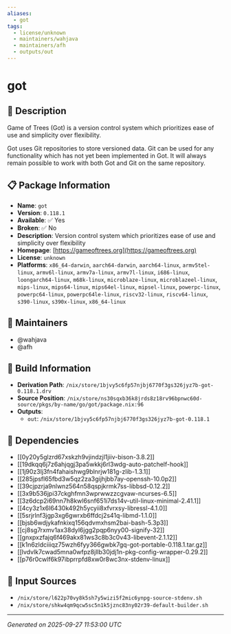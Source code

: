 ```yaml
---
aliases:
  - got
tags:
  - license/unknown
  - maintainers/wahjava
  - maintainers/afh
  - outputs/out
---
```


# got

## 📝 Description

Game of Trees (Got) is a version control system which prioritizes
ease of use and simplicity over flexibility.

Got uses Git repositories to store versioned data. Git can be used
for any functionality which has not yet been implemented in
Got. It will always remain possible to work with both Got and Git
on the same repository.


## 📋 Package Information

- **Name**: `got`
- **Version**: `0.118.1`
- **Available**: ✅ Yes
- **Broken**: ✅ No
- **Description**: Version control system which prioritizes ease of use and simplicity over flexibility
- **Homepage**: [https://gameoftrees.org](https://gameoftrees.org)
- **License**: `unknown`
- **Platforms**: `x86_64-darwin`, `aarch64-darwin`, `aarch64-linux`, `armv5tel-linux`, `armv6l-linux`, `armv7a-linux`, `armv7l-linux`, `i686-linux`, `loongarch64-linux`, `m68k-linux`, `microblaze-linux`, `microblazeel-linux`, `mips-linux`, `mips64-linux`, `mips64el-linux`, `mipsel-linux`, `powerpc-linux`, `powerpc64-linux`, `powerpc64le-linux`, `riscv32-linux`, `riscv64-linux`, `s390-linux`, `s390x-linux`, `x86_64-linux`
## 👥 Maintainers

- @wahjava
- @afh


## 🔧 Build Information

- **Derivation Path**: `/nix/store/1bjvy5c6fp57njbj6770f3gs326jyz7b-got-0.118.1.drv`
- **Source Position**: `/nix/store/ns30sqxb36k8jrds8z18rv96bpnwc60d-source/pkgs/by-name/go/got/package.nix:96`
- **Outputs**:
  - `out`:  `/nix/store/1bjvy5c6fp57njbj6770f3gs326jyz7b-got-0.118.1`

## 🔗 Dependencies

- [[0y20y5glzrd67xskzh9vjindzjl1jiiv-bison-3.8.2]]
- [[19dkqq6j7z6ahjqgj3pa5wkkj6rl3wdg-auto-patchelf-hook]]
- [[1j90z3lj3fn4fahaishwg9blnrjw181g-zlib-1.3.1]]
- [[285jpsfl65fbd3w5qz2za3gijhjbb7ay-openssh-10.0p2]]
- [[39cjpzrja9nlwnz564n58qspjkrmk7ss-libbsd-0.12.2]]
- [[3x9b536jpi37ckghfmn3wprwwzzcgvaw-ncurses-6.5]]
- [[3z6dcp2i69nn7h8kwl6snf651i7ds14v-util-linux-minimal-2.41.1]]
- [[4cy3z1x6l6430k492h5ycyii8xfvrxsy-libressl-4.1.0]]
- [[5srjrlnf3jgp3xg6gwrxb6ffdcj2s41q-libmd-1.1.0]]
- [[bjsb6wdjykafnkixq156qdvmxhsm2bai-bash-5.3p3]]
- [[cj8sg7rxmv1ax38dyl6jgg2pqp6nyy00-signify-32]]
- [[gnxpxzfajq6f469akx81ws3c8b3c0v43-libevent-2.1.12]]
- [[k1n6zldciiiqz75wzh6fyy366gwbk7gq-got-portable-0.118.1.tar.gz]]
- [[lvdvlk7cwad5mna0wfpz8jllb30jdj1n-pkg-config-wrapper-0.29.2]]
- [[p76r0cwlf6k97ibprrpfd8xw0r8wc3nx-stdenv-linux]]

## 📁 Input Sources

- `/nix/store/l622p70vy8k5sh7y5wizi5f2mic6ynpg-source-stdenv.sh`
- `/nix/store/shkw4qm9qcw5sc5n1k5jznc83ny02r39-default-builder.sh`

---
*Generated on 2025-09-27 11:53:00 UTC*
